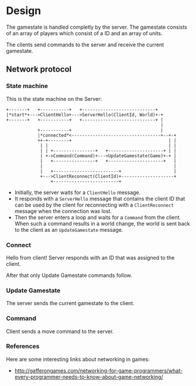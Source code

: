 # Design

The gamestate is handled completly by the server.  The gamestate consists of an
array of players which consist of a ID and an array of units.

The clients send commands to the server and receive the current gamestate.

## Network protocol

### State machine

This is the state machine on the Server:

    +-------+   +-----------+   +----------------------------+
    |*start*+--->ClientHello+--->ServerHello(ClientId, World)+-+
    +-------+   +-----------+   +----------------------------+ |
                                                               |
                +-----------+                                  |
                |*connected*<----------------------------------+--+-+
                ++-+--------+                                     | |
                 | |                                              | |
                 | | +----------------+   +---------------------+ | |
                 | +->Command(Command)+--->UpdateGamestate(Game)+-+ |
                 |   +----------------+   +---------------------+   |
                 |                                                  |
                 |   +-------------------------+                    |
                 +--->ClientReconnect(ClientId)+--------------------+
                     +-------------------------+

- Initially, the server waits for a `ClientHello` message.
- It responds with a `ServerHello` message that contains the client ID that can
  be used by the client for reconnecting with a `ClientReconnect` message when
  the connection was lost.
- Then the server enters a loop and waits for a `Command` from the client. When
  such a command results in a world change, the world is sent back to the client
  as an `UpdateGamestate` message.

### Connect

Hello from client! Server responds with an ID that was assigned to the client.

After that only Update Gamestate commands follow.

### Update Gamestate

The server sends the current gamestate to the client.

### Command

Client sends a move command to the server.

### References

Here are some interesting links about networking in games:

 - http://gafferongames.com/networking-for-game-programmers/what-every-programmer-needs-to-know-about-game-networking/

